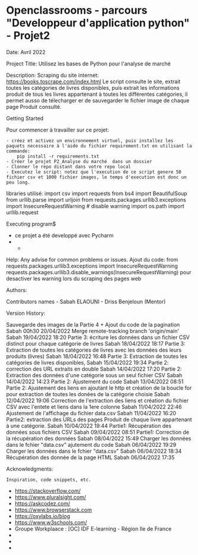 #  Openclassrooms - parcours "Developpeur d'application python" - Projet2

Date: Avril 2022


Project Title:
Utilisez les bases de Python pour l'analyse de marché

Description:
Scraping du site internet: https://books.toscrape.com/index.html
Le script consulte le site, extrait toutes les catégories de livres disponibles, puis extrait les informations produit de tous les livres appartenant à toutes les différentes catégories, il permet ausso de télecharger er de sauvegarder le fichier image de chaque page Produit consulté.

Getting Started
 
Pour commencer à travailler sur ce projet:

    - créez et activez un environnement virtuel, puis installez les paquets necessaire à l'aide du fichier requirement.txt en utilisant la commande: 
        pip install -r requirements.txt
    - Créer le projet P2_Analyse du marché  dans un dossier 
    - Clonner le repo distant dans votre repo local
    - Executez le script: notez que l'execution de ce script genere 50 fichier csv et 1000 fichier images, le temps d'execution est donc un peu long.
 
 
 libraries utilisé:
    import csv
    import requests
    from bs4 import BeautifulSoup
    from urllib.parse import urljoin
    from requests.packages.urllib3.exceptions import InsecureRequestWarning # disable warning
    import os.path
    import urllib.request
    

  Executing program$
  - ce projet a été developpé avec Pycharm
  - -

  Help:
  Any advise for common problems or issues.
  Ajout du code:
              from requests.packages.urllib3.exceptions import InsecureRequestWarning
              requests.packages.urllib3.disable_warnings(InsecureRequestWarning)
  pour desactiver les warning lors du scraping des pages web



  Authors:
  
  Contributors names
    - Sabah ELAOUNI
    - Driss Benjeloun (Mentor)

 Version History:
 
  Sauvegarde des images de la Partie 4 + Ajout du code de la pagination Sabah 00h30 20/04/2022
  Merge remote-tracking branch 'origin/main' Sabah 19/04/2022 18:20
  Partie 3: écriture les données dans un fichier CSV distinct pour chaque catégorie de livres Sabah 18/04/2022 18:17
  Partie 3: Extraction de toutes les catégories de livres avec les données des leurs produits (livres) Sabah 18/04/2022 16:48
  Partie 3: Extraction de toutes les catégories de livres disponibles, Sabah 15/04/2022 19:34
  Partie 2: correction des URL extraits en double Sabah 14/04/2022 17:20
  Partie 2: Extraction des données d'une catégorie sous un seul fichier CSV Sabah 14/04/2022 14:23
  Partie 2: Ajustement du code Sabah 13/04/2022 08:51
  Partie 2: Ajustement des liens en ajoutant le http et  création de la boucle for pour extraction de toutes les donées de la catégorie choisie Sabah 12/04/2022 19:06
  Correction de l'extraction des liens et création du fichier CSV avec l'entete et liens dans la 1ere colonne Sabah 11/04/2022 22:46
  Ajustement de l'affichage du fichier data.csv Sabah 11/04/2022 16:20
  Partie2: extraction des URLs des pages Produit de chaque livre appartenant à une catégorie. Sabah 10/04/2022 19:44
  Partie1: Récupération des données sous fichiers CSV Sabah 09/04/2022 08:51
  Partie1: Correction de la récupération des données Sabah 08/04/2022 15:49
  Charger les données dans le fchier "data.csv" ajutement du code Sabah 06/04/2022 19:29
  Charger les données dans le fchier "data.csv" Sabah 06/04/2022 18:34
  Récupération des donnée de la page HTML Sabah 06/04/2022 17:35


  Acknowledgments:
  
    Inspiration, code snippets, etc.

- https://stackoverflow.com/
- https://www.pluralsight.com/
- https://askcodez.com/
- https://www.browserstack.com
- https://oxylabs.io/blog
- https://www.w3schools.com/
- Groupe Workplaace : [OC] IDF E-learning - Région Ile de France
-
-
-
